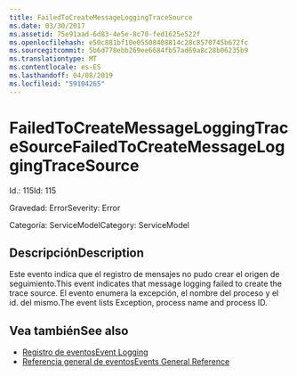 ```yaml
---
title: FailedToCreateMessageLoggingTraceSource
ms.date: 03/30/2017
ms.assetid: 75e91aad-6d83-4e5e-8c70-fed1625e522f
ms.openlocfilehash: e50c881bf10e05508408814c28c8570745b672fc
ms.sourcegitcommit: 5b6d778ebb269ee6684fb57ad69a8c28b06235b9
ms.translationtype: MT
ms.contentlocale: es-ES
ms.lasthandoff: 04/08/2019
ms.locfileid: "59104265"
---
```

# <a name="failedtocreatemessageloggingtracesource"></a><span data-ttu-id="9299a-102">FailedToCreateMessageLoggingTraceSource</span><span class="sxs-lookup"><span data-stu-id="9299a-102">FailedToCreateMessageLoggingTraceSource</span></span>
<span data-ttu-id="9299a-103">Id.: 115</span><span class="sxs-lookup"><span data-stu-id="9299a-103">Id: 115</span></span>  
  
 <span data-ttu-id="9299a-104">Gravedad: Error</span><span class="sxs-lookup"><span data-stu-id="9299a-104">Severity: Error</span></span>  
  
 <span data-ttu-id="9299a-105">Categoría: ServiceModel</span><span class="sxs-lookup"><span data-stu-id="9299a-105">Category: ServiceModel</span></span>  
  
## <a name="description"></a><span data-ttu-id="9299a-106">Descripción</span><span class="sxs-lookup"><span data-stu-id="9299a-106">Description</span></span>  
 <span data-ttu-id="9299a-107">Este evento indica que el registro de mensajes no pudo crear el origen de seguimiento.</span><span class="sxs-lookup"><span data-stu-id="9299a-107">This event indicates that message logging failed to create the trace source.</span></span> <span data-ttu-id="9299a-108">El evento enumera la excepción, el nombre del proceso y el id. del mismo.</span><span class="sxs-lookup"><span data-stu-id="9299a-108">The event lists Exception, process name and process ID.</span></span>  
  
## <a name="see-also"></a><span data-ttu-id="9299a-109">Vea también</span><span class="sxs-lookup"><span data-stu-id="9299a-109">See also</span></span>

- [<span data-ttu-id="9299a-110">Registro de eventos</span><span class="sxs-lookup"><span data-stu-id="9299a-110">Event Logging</span></span>](../../../../../docs/framework/wcf/diagnostics/event-logging/index.md)
- [<span data-ttu-id="9299a-111">Referencia general de eventos</span><span class="sxs-lookup"><span data-stu-id="9299a-111">Events General Reference</span></span>](../../../../../docs/framework/wcf/diagnostics/event-logging/events-general-reference.md)
